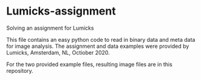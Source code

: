 # Lumicks-assignment
Solving an assignment for Lumicks

This file contains an easy python code to read in binary data and meta data for image analysis. The assignment and data examples were provided by Lumicks, Amsterdam, NL, Octiober 2020.

For the two provided example files, resulting image files are in this repository.
